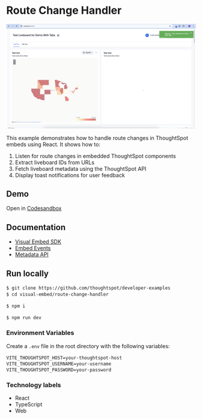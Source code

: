 # Route Change Handler

<p align="center">
    <img src="preview.png" width="800" alt="Route Change Handler Preview" />
</p>

This example demonstrates how to handle route changes in ThoughtSpot embeds using React. It shows how to:

1. Listen for route changes in embedded ThoughtSpot components
2. Extract liveboard IDs from URLs
3. Fetch liveboard metadata using the ThoughtSpot API
4. Display toast notifications for user feedback

## Demo

Open in [Codesandbox](https://githubbox.com/thoughtspot/developer-examples/tree/main/visual-embed/route-change-handler)

## Documentation

- [Visual Embed SDK](https://developers.thoughtspot.com/docs/VisualEmbedSdk)
- [Embed Events](https://developers.thoughtspot.com/docs/Enumeration_EmbedEvent#_routechange)
- [Metadata API](https://developers.thoughtspot.com/docs/rest-apiv2-search#_search_metadata)

## Run locally

```bash
$ git clone https://github.com/thoughtspot/developer-examples
$ cd visual-embed/route-change-handler
```

```bash
$ npm i
```

```bash
$ npm run dev
```

### Environment Variables

Create a `.env` file in the root directory with the following variables:

```
VITE_THOUGHTSPOT_HOST=your-thoughtspot-host
VITE_THOUGHTSPOT_USERNAME=your-username
VITE_THOUGHTSPOT_PASSWORD=your-password
```

### Technology labels

- React
- TypeScript
- Web
